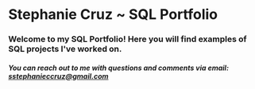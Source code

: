 # Stephanie Cruz ~ SQL Portfolio
### Welcome to my SQL Portfolio! Here you will find examples of SQL projects I've worked on. 
##### You can reach out to me with questions and comments via email: sstephanieccruz@gmail.com
